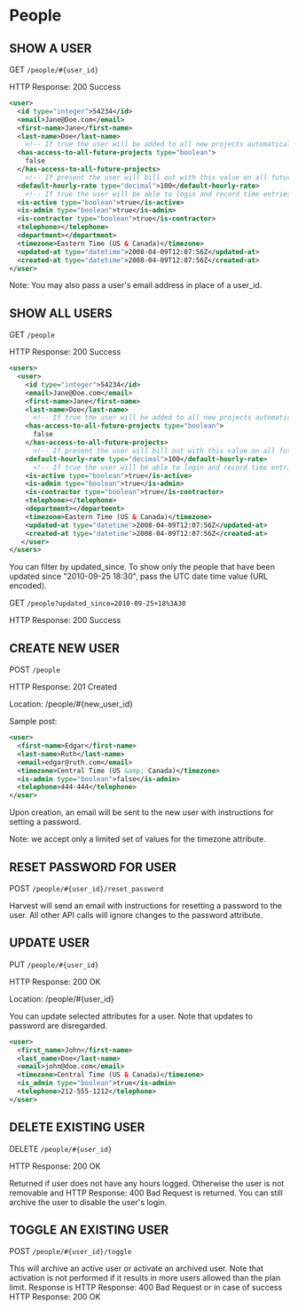 # People

## SHOW A USER

GET `/people/#{user_id}`

HTTP Response: 200 Success

```xml
<user>
  <id type="integer">54234</id>
  <email>Jane@Doe.com</email>
  <first-name>Jane</first-name>
  <last-name>Doe</last-name>
    <!-- If true the user will be added to all new projects automatically -->
  <has-access-to-all-future-projects type="boolean">
    false
  </has-access-to-all-future-projects>
    <!-- If present the user will bill out with this value on all future projects she is added to. To change existing rates You'll have to change the UserAssignment object -->
  <default-hourly-rate type="decimal">100</default-hourly-rate>
    <!-- If true the user will be able to login and record time entries -->
  <is-active type="boolean">true</is-active>
  <is-admin type="boolean">true</is-admin>
  <is-contractor type="boolean">true</is-contractor>
  <telephone></telephone>
  <department></department>
  <timezone>Eastern Time (US & Canada)</timezone>
  <updated-at type="datetime">2008-04-09T12:07:56Z</updated-at>
  <created-at type="datetime">2008-04-09T12:07:56Z</created-at>
</user>
```

Note: You may also pass a user's email address in place of a user_id.

## SHOW ALL USERS

GET `/people`

HTTP Response: 200 Success

```xml
<users>
  <user>
    <id type="integer">54234</id>
    <email>Jane@Doe.com</email>
    <first-name>Jane</first-name>
    <last-name>Doe</last-name>
      <!-- If true the user will be added to all new projects automatically -->
    <has-access-to-all-future-projects type="boolean">
      false
    </has-access-to-all-future-projects>
      <!-- If present the user will bill out with this value on all future projects she is added to. To change existing rates you'll have to change the UserAssignment object -->
    <default-hourly-rate type="decimal">100</default-hourly-rate>
      <!-- If true the user will be able to login and record time entries -->
    <is-active type="boolean">true</is-active>
    <is-admin type="boolean">true</is-admin>
    <is-contractor type="boolean">true</is-contractor>
    <telephone></telephone>
    <department></department>
    <timezone>Eastern Time (US & Canada)</timezone>
    <updated-at type="datetime">2008-04-09T12:07:56Z</updated-at>
    <created-at type="datetime">2008-04-09T12:07:56Z</created-at>
   </user>
</users>
```

You can filter by updated_since. To show only the people that have been updated since "2010-09-25 18:30", pass the UTC date time value (URL encoded).

GET `/people?updated_since=2010-09-25+18%3A30`

HTTP Response: 200 Success

## CREATE NEW USER

POST `/people`

HTTP Response: 201 Created

Location: /people/#{new_user_id}

Sample post:

```xml
<user>
  <first-name>Edgar</first-name>
  <last-name>Ruth</last-name>
  <email>edgar@ruth.com</email>
  <timezone>Central Time (US &amp; Canada)</timezone>
  <is-admin type="boolean">false</is-admin>
  <telephone>444-444</telephone>
</user>
```

Upon creation, an email will be sent to the new user with instructions for setting a password.

Note: we accept only a limited set of values for the timezone attribute.

## RESET PASSWORD FOR USER

POST `/people/#{user_id}/reset_password`

Harvest will send an email with instructions for resetting a password to the user. All other API calls will ignore changes to the password attribute.

## UPDATE USER

PUT `/people/#{user_id}`

HTTP Response: 200 OK

Location: /people/#{user_id}

You can update selected attributes for a user. Note that updates to password are disregarded.

```xml
<user>
  <first_name>John</first-name>
  <last_name>Doe</last-name>
  <email>john@doe.com</email>
  <timezone>Central Time (US & Canada)</timezone>
  <is_admin type="boolean">true</is-admin>
  <telephone>212-555-1212</telephone>
</user>
```

## DELETE EXISTING USER

DELETE `/people/#{user_id}`

HTTP Response: 200 OK

Returned if user does not have any hours logged. Otherwise the user is not removable and HTTP Response: 400 Bad Request is returned. You can still archive the user to disable the user's login.

## TOGGLE AN EXISTING USER

POST `/people/#{user_id}/toggle`

This will archive an active user or activate an archived user. Note that activation is not performed if it results in more users allowed than the plan limit. Response is HTTP Response: 400 Bad Request or in case of success HTTP Response: 200 OK